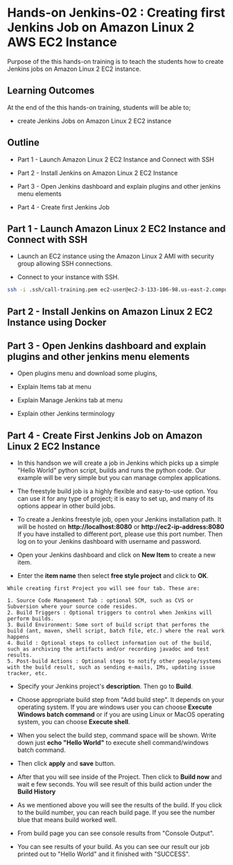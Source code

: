 # Hands-on Jenkins-02 : Creating first Jenkins Job on Amazon Linux 2 AWS EC2 Instance

Purpose of the this hands-on training is to teach the students how to create Jenkins jobs on Amazon Linux 2 EC2 instance.

## Learning Outcomes

At the end of the this hands-on training, students will be able to;

- create Jenkins Jobs on Amazon Linux 2 EC2 instance

## Outline

- Part 1 - Launch Amazon Linux 2 EC2 Instance and Connect with SSH

- Part 2 - Install Jenkins on Amazon Linux 2 EC2 Instance

- Part 3 - Open Jenkins dashboard and explain plugins and other jenkins menu elements

- Part 4 - Create first Jenkins Job

## Part 1 - Launch Amazon Linux 2 EC2 Instance and Connect with SSH

- Launch an EC2 instance using the Amazon Linux 2 AMI with security group allowing SSH connections.

- Connect to your instance with SSH.

```bash
ssh -i .ssh/call-training.pem ec2-user@ec2-3-133-106-98.us-east-2.compute.amazonaws.com
```

## Part 2 - Install Jenkins on Amazon Linux 2 EC2 Instance using Docker


## Part 3 - Open Jenkins dashboard and explain plugins and other jenkins menu elements

- Open plugins menu and download some plugins,

- Explain Items tab at menu

- Explain Manage Jenkins tab at menu

- Explain other Jenkins terminology

## Part 4 - Create First Jenkins Job on Amazon Linux 2 EC2 Instance


- In this handson we will create a job in Jenkins which picks up a simple "Hello World" python script, builds and runs the python code. Our example will be very simple but you can manage complex applications.

- The freestyle build job is a highly flexible and easy-to-use option. You can use it for any type of project; it is easy to set up, and many of its options appear in other build jobs.

* To create a Jenkins freestyle job, open your Jenkins installation path. It will be hosted on <b>http://localhost:8080</b> or <b>http://ec2-ip-address:8080</b> If you have installed to different port, please use this port number. Then log on to your Jenkins dashboard with username and password.


* Open your Jenkins dashboard and click on <b>New Item</b> to create a new item.




* Enter the <b>item name</b> then select <b>free style project</b> and click to <b>OK</b>.


```
While creating first Project you will see four tab. These are:

1. Source Code Management Tab : optional SCM, such as CVS or Subversion where your source code resides.
2. Build Triggers : Optional triggers to control when Jenkins will perform builds.
3. Build Environment: Some sort of build script that performs the build (ant, maven, shell script, batch file, etc.) where the real work happens
4. Build : Optional steps to collect information out of the build, such as archiving the artifacts and/or recording javadoc and test results.
5. Post-build Actions : Optional steps to notify other people/systems with the build result, such as sending e-mails, IMs, updating issue tracker, etc.
```

* Specify your Jenkins project's <b>description</b>. Then go to <b>Build</b>.





* Choose appropriate build step from "Add build step". It depends on your operating system.  If you are windows user you can choose <b>Execute Windows batch command</b> or if you are using  Linux or MacOS operating system, you can choose <b>Execute shell</b>.





* When you select the build step, command space will be shown. Write down just <b>echo "Hello World"</b> to execute shell command/windows batch command.





* Then click **apply**  and **save**  button.

* After that you will see inside of the Project. Then click to <b>Build now</b> and wait e few seconds. You will see result of this build action under the **Build History**





* As we mentioned above you will see the results of the build. If you click to the build number, you can reach build page. If you see the number blue that means build worked well.





* From build page you can see console results from "Console Output".





* You can see results of your build. As you can see our result our job printed out to "Hello World" and it finished with "SUCCESS".



